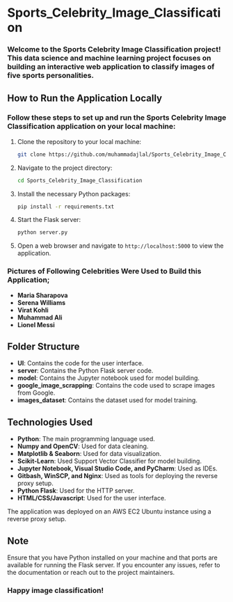 # Sports_Celebrity_Image_Classification

###  Welcome to the Sports Celebrity Image Classification project! This data science and machine learning project focuses on building an interactive web application to classify images of five sports personalities.

## How to Run the Application Locally

### Follow these steps to set up and run the Sports Celebrity Image Classification application on your local machine:

1. Clone the repository to your local machine:

    ```bash
    git clone https://github.com/muhammadajlal/Sports_Celebrity_Image_Classification.git
    ```

2. Navigate to the project directory:

    ```bash
    cd Sports_Celebrity_Image_Classification
    ```

3. Install the necessary Python packages:

    ```bash
    pip install -r requirements.txt
    ```

4. Start the Flask server:

    ```bash
    python server.py
    ```

5. Open a web browser and navigate to `http://localhost:5000` to view the application.

### Pictures of Following Celebrities Were Used to Build this Application;
- **Maria Sharapova**
- **Serena Williams**
- **Virat Kohli**
- **Muhammad Ali**
- **Lionel Messi**


## Folder Structure

- **UI**: Contains the code for the user interface.
- **server**: Contains the Python Flask server code.
- **model**: Contains the Jupyter notebook used for model building.
- **google_image_scrapping**: Contains the code used to scrape images from Google.
- **images_dataset**: Contains the dataset used for model training.

## Technologies Used

- **Python**: The main programming language used.
- **Numpy and OpenCV**: Used for data cleaning.
- **Matplotlib & Seaborn**: Used for data visualization.
- **Scikit-Learn**: Used Support Vector Classifier for model building.
- **Jupyter Notebook, Visual Studio Code, and PyCharm**: Used as IDEs.
- **Gitbash, WinSCP, and Nginx**: Used as tools for deploying the reverse proxy setup.
- **Python Flask**: Used for the HTTP server.
- **HTML/CSS/Javascript**: Used for the user interface.

The application was deployed on an AWS EC2 Ubuntu instance using a reverse proxy setup.

## Note

Ensure that you have Python installed on your machine and that ports are available for running the Flask server. If you encounter any issues, refer to the documentation or reach out to the project maintainers.

### Happy image classification!
